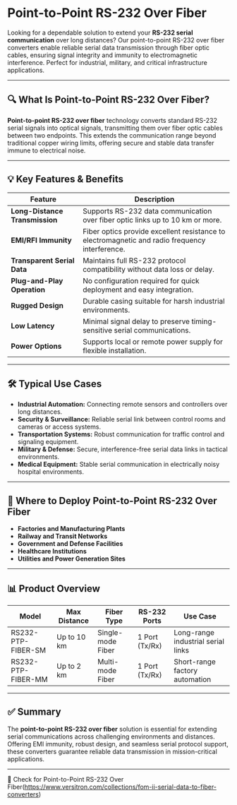 # Point-to-Point RS-232 Over Fiber

Looking for a dependable solution to extend your **RS-232 serial communication** over long distances? Our point-to-point RS-232 over fiber converters enable reliable serial data transmission through fiber optic cables, ensuring signal integrity and immunity to electromagnetic interference. Perfect for industrial, military, and critical infrastructure applications.

---

## 🔍 What Is Point-to-Point RS-232 Over Fiber?

**Point-to-point RS-232 over fiber** technology converts standard RS-232 serial signals into optical signals, transmitting them over fiber optic cables between two endpoints. This extends the communication range beyond traditional copper wiring limits, offering secure and stable data transfer immune to electrical noise.

---

## 💡 Key Features & Benefits

| Feature                          | Description                                                                 |
|---------------------------------|-----------------------------------------------------------------------------|
| **Long-Distance Transmission**   | Supports RS-232 data communication over fiber optic links up to 10 km or more. |
| **EMI/RFI Immunity**              | Fiber optics provide excellent resistance to electromagnetic and radio frequency interference. |
| **Transparent Serial Data**       | Maintains full RS-232 protocol compatibility without data loss or delay.     |
| **Plug-and-Play Operation**       | No configuration required for quick deployment and easy integration.          |
| **Rugged Design**                 | Durable casing suitable for harsh industrial environments.                    |
| **Low Latency**                   | Minimal signal delay to preserve timing-sensitive serial communications.      |
| **Power Options**                 | Supports local or remote power supply for flexible installation.              |

---

## 🛠️ Typical Use Cases

- **Industrial Automation:** Connecting remote sensors and controllers over long distances.  
- **Security & Surveillance:** Reliable serial link between control rooms and cameras or access systems.  
- **Transportation Systems:** Robust communication for traffic control and signaling equipment.  
- **Military & Defense:** Secure, interference-free serial data links in tactical environments.  
- **Medical Equipment:** Stable serial communication in electrically noisy hospital environments.

---

## 🛒 Where to Deploy Point-to-Point RS-232 Over Fiber

- **Factories and Manufacturing Plants**  
- **Railway and Transit Networks**  
- **Government and Defense Facilities**  
- **Healthcare Institutions**  
- **Utilities and Power Generation Sites**

---

## 📊 Product Overview

| Model                    | Max Distance     | Fiber Type       | RS-232 Ports      | Use Case                        |
|--------------------------|------------------|------------------|-------------------|--------------------------------|
| RS232-PTP-FIBER-SM       | Up to 10 km      | Single-mode Fiber| 1 Port (Tx/Rx)    | Long-range industrial serial links |
| RS232-PTP-FIBER-MM       | Up to 2 km       | Multi-mode Fiber | 1 Port (Tx/Rx)    | Short-range factory automation   |

---

## ✅ Summary

The **point-to-point RS-232 over fiber** solution is essential for extending serial communications across challenging environments and distances. Offering EMI immunity, robust design, and seamless serial protocol support, these converters guarantee reliable data transmission in mission-critical applications.

---

🔗 Check for Point-to-Point RS-232 Over Fiber(https://www.versitron.com/collections/fom-ii-serial-data-to-fiber-converters)
